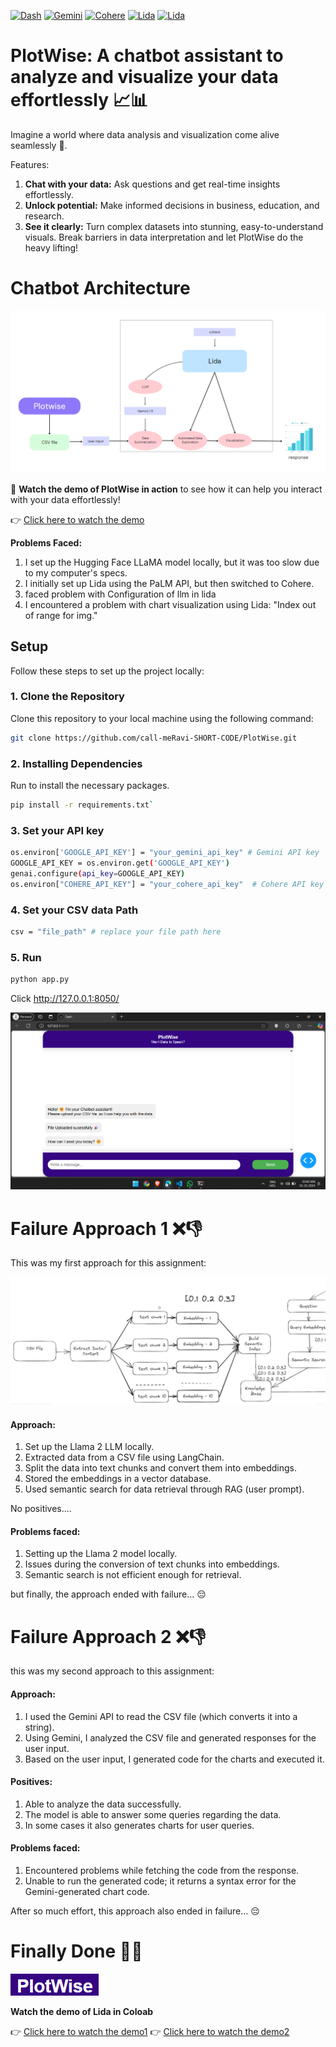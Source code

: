 [![Dash](https://img.shields.io/badge/Dash-%230075A9.svg?style=flat&logo=dash&logoColor=white)](https://plotly.com/dash/)
[![Gemini](https://img.shields.io/badge/Gemini-%23FFB100.svg?style=flat&logo=gemini&logoColor=white)](https://gemini.com/)
[![Cohere](https://img.shields.io/badge/Cohere-%2364D5B1.svg?style=flat&logo=cohere&logoColor=white)](https://cohere.ai/)
[![Lida](https://img.shields.io/badge/Lida-%23FFD700.svg?style=flat&logo=python&logoColor=white)](https://microsoft.github.io/lida/)
[![Lida](https://img.shields.io/badge/Lida-%23181717.svg?style=flat&logo=github&logoColor=white)](https://github.com/microsoft/lida)


# PlotWise: A chatbot assistant to analyze and visualize your data effortlessly 📈📊

Imagine a world where data analysis and visualization come alive seamlessly 🌟.

Features:
1) **Chat with your data:** Ask questions and get real-time insights effortlessly.
2) **Unlock potential:** Make informed decisions in business, education, and research.
3) **See it clearly:** Turn complex datasets into stunning, easy-to-understand visuals.
Break barriers in data interpretation and let PlotWise do the heavy lifting!


# Chatbot Architecture
![Inputs](architecture.png)



🎥 **Watch the demo of PlotWise in action** to see how it can help you interact with your data effortlessly!

👉 [Click here to watch the demo](https://drive.google.com/file/d/1TnhZmqlaYq7BXWTJyvr9edGDUXx3v22v/view?usp=sharing)

**Problems Faced:**

1) I set up the Hugging Face LLaMA model locally, but it was too slow due to my computer's specs.
2) I initially set up Lida using the PaLM API, but then switched to Cohere.
3) faced problem with Configuration of llm in lida
4) I encountered a problem with chart visualization using Lida: "Index out of range for img."


## Setup

Follow these steps to set up the project locally:

### 1. Clone the Repository

Clone this repository to your local machine using the following command:

```bash
git clone https://github.com/call-meRavi-SHORT-CODE/PlotWise.git 
```
### 2. Installing Dependencies

 Run to install the necessary packages.
 ```bash
 pip install -r requirements.txt` 
```
### 3. Set your API key

```bash
os.environ['GOOGLE_API_KEY'] = "your_gemini_api_key" # Gemini API key
GOOGLE_API_KEY = os.environ.get('GOOGLE_API_KEY') 
genai.configure(api_key=GOOGLE_API_KEY)
os.environ["COHERE_API_KEY"] = "your_cohere_api_key"  # Cohere API key
```
### 4. Set your CSV data Path

```bash
csv = "file_path" # replace your file path here
```

### 5. Run
```bash
python app.py
```
Click http://127.0.0.1:8050/

![Inputs](UI.png)



# Failure Approach 1 ❌👎
This was my first approach for this assignment:

![Inputs](approch1.png)

#### Approach:
1) Set up the Llama 2 LLM locally.
2) Extracted data from a CSV file using LangChain.
3) Split the data into text chunks and convert them into embeddings.
4) Stored the embeddings in a vector database.
5) Used semantic search for data retrieval through RAG (user prompt).

No positives....

#### Problems faced:
1) Setting up the Llama 2 model locally.
2) Issues during the conversion of text chunks into embeddings.
3) Semantic search is not efficient enough for retrieval.

but finally, the approach ended with failure... 😔

# Failure Approach 2 ❌👎
this was my second approach to this assignment:



#### Approach:
1) I used the Gemini API to read the CSV file (which converts it into a string).
2) Using Gemini, I analyzed the CSV file and generated responses for the user input.
3) Based on the user input, I generated code for the charts and executed it.

#### Positives:
1) Able to analyze the data successfully.
2) The model is able to answer some queries regarding the data.
3) In some cases it also generates charts for user queries.

#### Problems faced:
1) Encountered problems while fetching the code from the response.
2) Unable to run the generated code; it returns a syntax error for the Gemini-generated chart code.

After so much effort, this approach also ended in failure... 😔


# Finally Done 🎉😊

![Inputs](plotwise.png)

**Watch the demo of Lida in Coloab** 

👉 [Click here to watch the demo1](https://drive.google.com/file/d/1E0ifv1yuSXvcpSoS3fVWoseD-fdXx3li/view?usp=sharing)
👉 [Click here to watch the demo2](https://drive.google.com/file/d/18JG9R-aq2wjUYKWW9THD9Iu-JSZ0rczh/view?usp=sharing)
